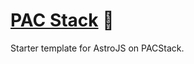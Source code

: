 # [PAC Stack] 📄

Starter template for AstroJS on PACStack.

[PAC Stack]: https://github.com/AstroStarter/PACStack-web
